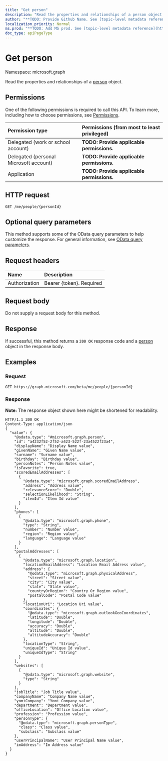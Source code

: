 ```yaml
---
title: "Get person"
description: "Read the properties and relationships of a person object."
author: "**TODO: Provide Github Name. See [topic-level metadata reference](https://msgo.azurewebsites.net/add/document/guidelines/metadata.html#topic-level-metadata)**"
localization_priority: Normal
ms.prod: "**TODO: Add MS prod. See [topic-level metadata reference](https://msgo.azurewebsites.net/add/document/guidelines/metadata.html#topic-level-metadata)**"
doc_type: apiPageType
---
```


# Get person

Namespace: microsoft.graph

Read the properties and relationships of a [person](../resources/person.md) object.

## Permissions
One of the following permissions is required to call this API. To learn more, including how to choose permissions, see [Permissions](/concepts/permissions-reference.md).

|Permission type|Permissions (from most to least privileged)|
|:---|:---|
|Delegated (work or school account)|**TODO: Provide applicable permissions.**|
|Delegated (personal Microsoft account)|**TODO: Provide applicable permissions.**|
|Application|**TODO: Provide applicable permissions.**|

## HTTP request
<!-- {
  "blockType": "ignored"
}
-->
``` http
GET /me/people/{personId}
```

## Optional query parameters
This method supports some of the OData query parameters to help customize the response. For general information, see [OData query parameters](/graph/query-parameters).

## Request headers
|Name|Description|
|:---|:---|
|Authorization|Bearer {token}. Required|

## Request body
Do not supply a request body for this method.

## Response
If successful, this method returns a `200 OK` response code and a [person](../resources/person.md) object in the response body.

## Examples

### Request
<!-- {
  "blockType": "request",
  "name": "get_person"
}
-->
``` http
GET https://graph.microsoft.com/beta/me/people/{personId}
```

### Response
**Note:** The response object shown here might be shortened for readability.
<!-- {
  "blockType": "response",
  "truncated": true,
  "@odata.type": "microsoft.graph.person"
}
-->
``` http
HTTP/1.1 200 OK
Content-Type: application/json
{
  "value": {
    "@odata.type": "#microsoft.graph.person",
    "id": "a4232f52-2f52-a423-522f-23a4522f23a4",
    "displayName": "Display Name value",
    "givenName": "Given Name value",
    "surname": "Surname value",
    "birthday": "Birthday value",
    "personNotes": "Person Notes value",
    "isFavorite": true,
    "scoredEmailAddresses": [
      {
        "@odata.type": "microsoft.graph.scoredEmailAddress",
        "address": "Address value",
        "relevanceScore": "Double",
        "selectionLikelihood": "String",
        "itemId": "Item Id value"
      }
    ],
    "phones": [
      {
        "@odata.type": "microsoft.graph.phone",
        "type": "String",
        "number": "Number value",
        "region": "Region value",
        "language": "Language value"
      }
    ],
    "postalAddresses": [
      {
        "@odata.type": "microsoft.graph.location",
        "locationEmailAddress": "Location Email Address value",
        "address": {
          "@odata.type": "microsoft.graph.physicalAddress",
          "street": "Street value",
          "city": "City value",
          "state": "State value",
          "countryOrRegion": "Country Or Region value",
          "postalCode": "Postal Code value"
        },
        "locationUri": "Location Uri value",
        "coordinates": {
          "@odata.type": "microsoft.graph.outlookGeoCoordinates",
          "latitude": "Double",
          "longitude": "Double",
          "accuracy": "Double",
          "altitude": "Double",
          "altitudeAccuracy": "Double"
        },
        "locationType": "String",
        "uniqueId": "Unique Id value",
        "uniqueIdType": "String"
      }
    ],
    "websites": [
      {
        "@odata.type": "microsoft.graph.website",
        "type": "String"
      }
    ],
    "jobTitle": "Job Title value",
    "companyName": "Company Name value",
    "yomiCompany": "Yomi Company value",
    "department": "Department value",
    "officeLocation": "Office Location value",
    "profession": "Profession value",
    "personType": {
      "@odata.type": "microsoft.graph.personType",
      "class": "Class value",
      "subclass": "Subclass value"
    },
    "userPrincipalName": "User Principal Name value",
    "imAddress": "Im Address value"
  }
}
```

